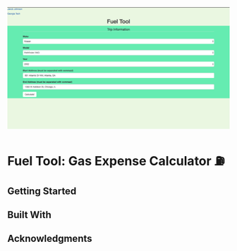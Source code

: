 <img src="https://github.com/jj10306/fuel_tool/blob/master/demo_images/main_page.png">

# Fuel Tool: Gas Expense Calculator :fuelpump:



## Getting Started




## Built With




## Acknowledgments


